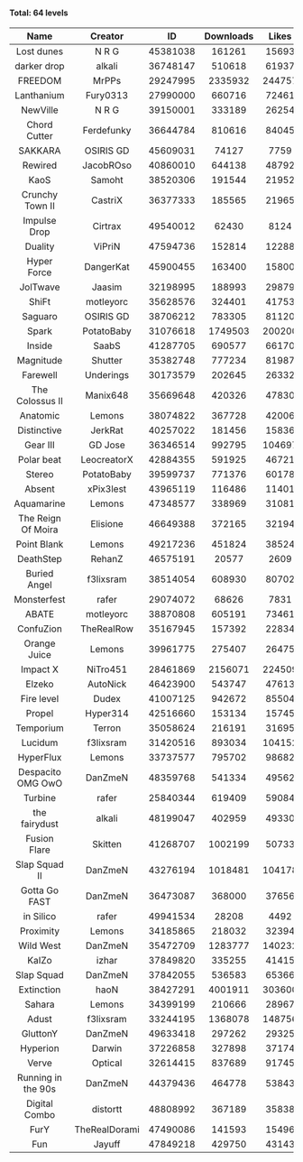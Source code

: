 #### Total: 64 levels

| Name | Creator | ID | Downloads | Likes |
|:---:|:---:|:---:|:---:|:---:|
| Lost dunes | N R G | 45381038 | 161261 | 15693
| darker drop | alkali | 36748147 | 510618 | 61937
| FREEDOM | MrPPs | 29247995 | 2335932 | 244757
| Lanthanium | Fury0313 | 27990000 | 660716 | 72461
| NewVille | N R G | 39150001 | 333189 | 26254
| Chord Cutter | Ferdefunky | 36644784 | 810616 | 84045
| SAKKARA | OSIRIS GD | 45609031 | 74127 | 7759
| Rewired | JacobROso | 40860010 | 644138 | 48792
| KaoS | Samoht | 38520306 | 191544 | 21952
| Crunchy Town II | CastriX | 36377333 | 185565 | 21965
| Impulse Drop  | Cirtrax | 49540012 | 62430 | 8124
| Duality | ViPriN | 47594736 | 152814 | 12288
| Hyper Force | DangerKat | 45900455 | 163400 | 15800
| JolTwave | Jaasim | 32198995 | 188993 | 29879
| ShiFt | motleyorc | 35628576 | 324401 | 41753
| Saguaro | OSIRIS GD | 38706212 | 783305 | 81120
| Spark | PotatoBaby | 31076618 | 1749503 | 200200
| Inside | SaabS | 41287705 | 690577 | 66170
| Magnitude | Shutter | 35382748 | 777234 | 81987
| Farewell | Underings | 30173579 | 202645 | 26332
| The Colossus II | Manix648 | 35669648 | 420326 | 47830
| Anatomic | Lemons | 38074822 | 367728 | 42006
| Distinctive | JerkRat | 40257022 | 181456 | 15836
| Gear III | GD Jose | 36346514 | 992795 | 104697
| Polar beat | LeocreatorX | 42884355 | 591925 | 46721
| Stereo | PotatoBaby | 39599737 | 771376 | 60178
| Absent | xPix3lest | 43965119 | 116486 | 11401
| Aquamarine | Lemons | 47348577 | 338969 | 31081
| The Reign Of Moira | Elisione | 46649388 | 372165 | 32194
| Point Blank | Lemons | 49217236 | 451824 | 38524
| DeathStep | RehanZ | 46575191 | 20577 | 2609
| Buried Angel | f3lixsram | 38514054 | 608930 | 80702
| Monsterfest | rafer | 29074072 | 68626 | 7831
| ABATE | motleyorc | 38870808 | 605191 | 73461
| ConfuZion | TheRealRow | 35167945 | 157392 | 22834
| Orange Juice | Lemons | 39961775 | 275407 | 26475
| Impact X | NiTro451 | 28461869 | 2156071 | 224509
| Elzeko | AutoNick | 46423900 | 543747 | 47613
| Fire level | Dudex | 41007125 | 942672 | 85504
| Propel | Hyper314 | 42516660 | 153134 | 15745
| Temporium | Terron | 35058624 | 216191 | 31695
| Lucidum | f3lixsram | 31420516 | 893034 | 104152
| HyperFlux | Lemons | 33737577 | 795702 | 98682
| Despacito OMG OwO | DanZmeN | 48359768 | 541334 | 49562
| Turbine | rafer | 25840344 | 619409 | 59084
| the fairydust | alkali | 48199047 | 402959 | 49330
| Fusion Flare | Skitten | 41268707 | 1002199 | 50733
| Slap Squad II | DanZmeN | 43276194 | 1018481 | 104178
| Gotta Go FAST | DanZmeN | 36473087 | 368000 | 37656
| in Silico | rafer | 49941534 | 28208 | 4492
| Proximity | Lemons | 34185865 | 218032 | 32394
| Wild West | DanZmeN | 35472709 | 1283777 | 140232
| KaIZo | izhar | 37849820 | 335255 | 41415
| Slap Squad | DanZmeN | 37842055 | 536583 | 65366
| Extinction | haoN | 38427291 | 4001911 | 303600
| Sahara | Lemons | 34399199 | 210666 | 28967
| Adust | f3lixsram | 33244195 | 1368078 | 148756
| GluttonY | DanZmeN | 49633418 | 297262 | 29325
| Hyperion | Darwin | 37226858 | 327898 | 37174
| Verve | Optical | 32614415 | 837689 | 91745
| Running in the 90s | DanZmeN | 44379436 | 464778 | 53843
| Digital Combo | distortt | 48808992 | 367189 | 35838
| FurY | TheRealDorami | 47490086 | 141593 | 15496
| Fun | Jayuff | 47849218 | 429750 | 43143

